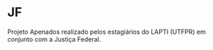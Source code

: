 # JF
Projeto Apenados realizado pelos estagiários do LAPTI (UTFPR) em conjunto com a Justiça Federal.
